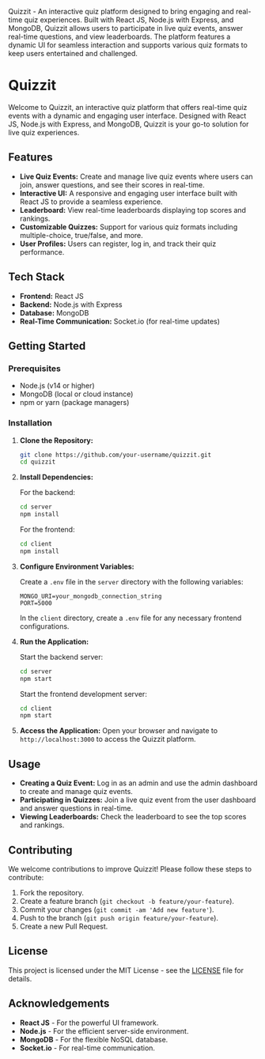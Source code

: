 Quizzit - An interactive quiz platform designed to bring engaging and real-time quiz experiences. Built with React JS, Node.js with Express, and MongoDB, Quizzit allows users to participate in live quiz events, answer real-time questions, and view leaderboards. The platform features a dynamic UI for seamless interaction and supports various quiz formats to keep users entertained and challenged.

# Quizzit

Welcome to Quizzit, an interactive quiz platform that offers real-time quiz events with a dynamic and engaging user interface. Designed with React JS, Node.js with Express, and MongoDB, Quizzit is your go-to solution for live quiz experiences.

## Features

- **Live Quiz Events:** Create and manage live quiz events where users can join, answer questions, and see their scores in real-time.
- **Interactive UI:** A responsive and engaging user interface built with React JS to provide a seamless experience.
- **Leaderboard:** View real-time leaderboards displaying top scores and rankings.
- **Customizable Quizzes:** Support for various quiz formats including multiple-choice, true/false, and more.
- **User Profiles:** Users can register, log in, and track their quiz performance.

## Tech Stack

- **Frontend:** React JS
- **Backend:** Node.js with Express
- **Database:** MongoDB
- **Real-Time Communication:** Socket.io (for real-time updates)

## Getting Started

### Prerequisites

- Node.js (v14 or higher)
- MongoDB (local or cloud instance)
- npm or yarn (package managers)

### Installation

1. **Clone the Repository:**
   ```bash
   git clone https://github.com/your-username/quizzit.git
   cd quizzit
   ```

2. **Install Dependencies:**

   For the backend:
   ```bash
   cd server
   npm install
   ```

   For the frontend:
   ```bash
   cd client
   npm install
   ```

3. **Configure Environment Variables:**

   Create a `.env` file in the `server` directory with the following variables:
   ```plaintext
   MONGO_URI=your_mongodb_connection_string
   PORT=5000
   ```

   In the `client` directory, create a `.env` file for any necessary frontend configurations.

4. **Run the Application:**

   Start the backend server:
   ```bash
   cd server
   npm start
   ```

   Start the frontend development server:
   ```bash
   cd client
   npm start
   ```

5. **Access the Application:**
   Open your browser and navigate to `http://localhost:3000` to access the Quizzit platform.

## Usage

- **Creating a Quiz Event:** Log in as an admin and use the admin dashboard to create and manage quiz events.
- **Participating in Quizzes:** Join a live quiz event from the user dashboard and answer questions in real-time.
- **Viewing Leaderboards:** Check the leaderboard to see the top scores and rankings.

## Contributing

We welcome contributions to improve Quizzit! Please follow these steps to contribute:

1. Fork the repository.
2. Create a feature branch (`git checkout -b feature/your-feature`).
3. Commit your changes (`git commit -am 'Add new feature'`).
4. Push to the branch (`git push origin feature/your-feature`).
5. Create a new Pull Request.

## License

This project is licensed under the MIT License - see the [LICENSE](LICENSE) file for details.

## Acknowledgements

- **React JS** - For the powerful UI framework.
- **Node.js** - For the efficient server-side environment.
- **MongoDB** - For the flexible NoSQL database.
- **Socket.io** - For real-time communication.

